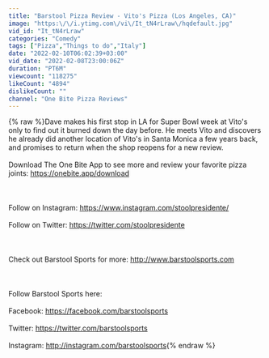```yaml
---
title: "Barstool Pizza Review - Vito's Pizza (Los Angeles, CA)"
image: "https:\/\/i.ytimg.com\/vi\/It_tN4rLraw\/hqdefault.jpg"
vid_id: "It_tN4rLraw"
categories: "Comedy"
tags: ["Pizza","Things to do","Italy"]
date: "2022-02-10T06:02:39+03:00"
vid_date: "2022-02-08T23:00:06Z"
duration: "PT6M"
viewcount: "118275"
likeCount: "4894"
dislikeCount: ""
channel: "One Bite Pizza Reviews"
---
```

{% raw %}Dave makes his first stop in LA for Super Bowl week at Vito's only to find out it burned down the day before. He meets Vito and discovers he already did another location of Vito's in Santa Monica a few years back, and promises to return when the shop reopens for a new review. <br /><br />Download The One Bite App to see more and review your favorite pizza joints: <a rel="nofollow" target="blank" href="https://onebite.app/download">https://onebite.app/download</a><br /><br /><br /><br />Follow on Instagram: <a rel="nofollow" target="blank" href="https://www.instagram.com/stoolpresidente/">https://www.instagram.com/stoolpresidente/</a><br /><br />Follow on Twitter: <a rel="nofollow" target="blank" href="https://twitter.com/stoolpresidente">https://twitter.com/stoolpresidente</a><br /><br /><br /><br />Check out Barstool Sports for more: <a rel="nofollow" target="blank" href="http://www.barstoolsports.com">http://www.barstoolsports.com</a><br /><br /><br /><br />Follow Barstool Sports here:<br /><br />Facebook: <a rel="nofollow" target="blank" href="https://facebook.com/barstoolsports">https://facebook.com/barstoolsports</a><br /><br />Twitter: <a rel="nofollow" target="blank" href="https://twitter.com/barstoolsports">https://twitter.com/barstoolsports</a><br /><br />Instagram: <a rel="nofollow" target="blank" href="http://instagram.com/barstoolsports">http://instagram.com/barstoolsports</a>{% endraw %}

